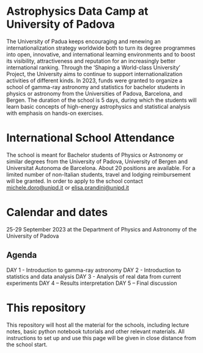 # Astrophysics Data Camp at University of Padova
The University of Padua keeps encouraging and renewing an internationalization strategy worldwide both to turn its degree programmes into open, innovative, and international learning environments and to boost its visibility, attractiveness and reputation for an increasingly better international ranking. Through the ‘Shaping a World-class University’ Project, the University aims to continue to support internationalization activities of different kinds.
In 2023, funds were granted to organize a school of gamma-ray astronomy and statistics for bachelor students in physics or astronomy from the Universities of Padova, Barcelona, and Bergen.
The duration of the school is 5 days, during which the students will learn basic concepts of high-energy astrophysics and statistical analysis with emphasis on hands-on exercises.

# International School Attendance
The school is meant for Bachelor students of Physics or Astronomy or similar degrees from the University of Padova, University of Bergen and Universitat Autonoma de Barcelona. About 20 positions are available. For a limited number of non-Italian students, travel and lodging reimbursement will be granted. In order to apply to the school contact michele.doro@unipd.it or elisa.prandini@unipd.it


# Calendar and dates
25-29 September 2023 at the Department of Physics and Astronomy of the University of Padova

## Agenda
DAY 1 - Introduction to gamma-ray astronomy
DAY 2 - Introduction to statistics and data analysis
DAY 3 - Analysis of real data from current experiments
DAY 4 – Results interpretation
DAY 5 – Final discussion

# This repository
This repository will host all the material for the schools, including lecture notes, basic python notebook tutorials and other relevant materials. All instructions to set up and use this page will be given in close distance from the school start. 

